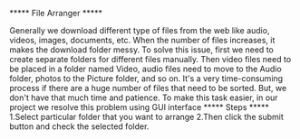 ***** File Arranger *****






Generally we download different type of files from the web like audio, videos, images, documents, etc. When the number of files increases, it makes the download folder messy. To solve this issue, first we need to create separate folders for different files manually. Then video files need to be placed in a folder named Video, audio files need to move to the Audio folder, photos to the Picture folder, and so on.
It's a very time-consuming process if there are a huge number of files that need to be sorted. But, we don't have that much time and patience.
To make this task easier, in our project we resolve this problem using GUI interface
***** Steps *****
1.Select particular folder that you want to arrange
2.Then click the submit button and check the selected folder.
